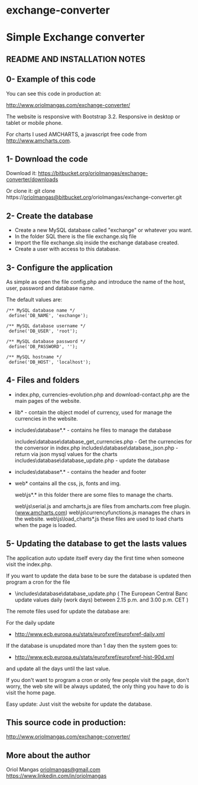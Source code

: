 # exchange-converter
Simple Exchange converter
=========================


README AND INSTALLATION NOTES
-----------------------------


0- Example of this code
-----------------------

You can see this code in production at:

http://www.oriolmangas.com/exchange-converter/

The website is responsive with Bootstrap 3.2. Responsive in desktop or tablet or mobile phone.

For charts I used AMCHARTS, a javascript free code from http://www.amcharts.com.


1- Download the code
--------------------

Download it:
https://bitbucket.org/oriolmangas/exchange-converter/downloads

Or clone it:
git clone https://oriolmangas@bitbucket.org/oriolmangas/exchange-converter.git


2- Create the database
----------------------

* Create a new MySQL database called "exchange" or whatever you want.
* In the folder SQL there is the file exchange.slq file
* Import the file exchange.slq inside the exchange database created.
* Create a user with access to this database.

3- Configure the application
----------------------------

As simple as open the file config.php and introduce the name of the host, user, password and database name.

The default values are:

    /** MySQL database name */
     define('DB_NAME', 'exchange');  

    /** MySQL database username */
     define('DB_USER', 'root');  

    /** MySQL database password */
     define('DB_PASSWORD', '');  

    /** MySQL hostname */
     define('DB_HOST', 'localhost');


4- Files and folders
--------------------

* index.php, currencies-evolution.php and download-contact.php are the main pages of the website.

* lib\* - contain the object model of currency, used for manage the currencies in the website.

* includes\database\*.* - contains he files to manage the database

  includes\database\database_get_currencies.php - Get the currencies for the conversor in index.php
  includes\database\database_json.php - return via json mysql values for the charts
  includes\database\database_update.php - update the database
    
* includes\database\*.* - contains the header and footer

* web\* contains all the css, js, fonts and img.

  web\js\*.* in this folder there are some files to manage the charts.

  web\js\serial.js and amcharts,js are files from amcharts.com free plugin. (www.amcharts.com)
  web\js\currencyfunctions.js manages the chars in the website.
  web\js\load_charts*.js these files are used to load charts when the page is loaded.


5- Updating the database to get the lasts values
------------------------------------------------

The application auto update itself every day the first time when someone visit the index.php.

If you want to update the data base to be sure the database is updated then program a cron for the file 

* \includes\database\database_update.php 
( The European Central Banc update values daily (work days) between 2.15 p.m. and 3.00 p.m. CET ) 

The remote files used for update the database are:

For the daily update

* http://www.ecb.europa.eu/stats/eurofxref/eurofxref-daily.xml


If the database is unupdated more than 1 day then the system goes to:

* http://www.ecb.europa.eu/stats/eurofxref/eurofxref-hist-90d.xml

and update all the days until the last value.

If you don't want to program a cron or only few people visit the page, don't worry, the web site will be always updated, the only thing you have to do is visit the home page.
    
Easy update: Just visit the website for update the database.




This source code in production: 
---------------------------------------

http://www.oriolmangas.com/exchange-converter/


More about the author
---------------------

Oriol Mangas
oriolmangas@gmail.com
https://www.linkedin.com/in/oriolmangas

